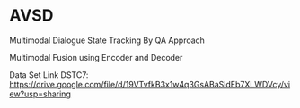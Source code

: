 # AVSD
Multimodal Dialogue State Tracking By QA Approach

Multimodal Fusion using Encoder and Decoder

Data Set Link DSTC7:
https://drive.google.com/file/d/19VTvfkB3x1w4q3GsABaSldEb7XLWDVcy/view?usp=sharing
